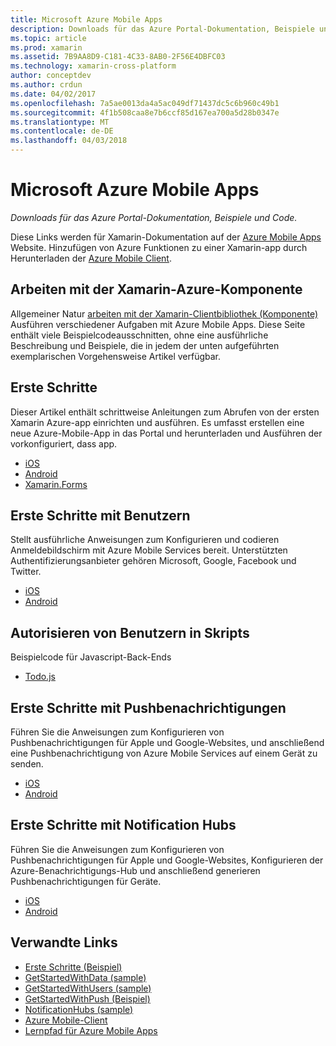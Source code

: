 ```yaml
---
title: Microsoft Azure Mobile Apps
description: Downloads für das Azure Portal-Dokumentation, Beispiele und Code.
ms.topic: article
ms.prod: xamarin
ms.assetid: 7B9AA8D9-C181-4C33-8AB0-2F56E4DBFC03
ms.technology: xamarin-cross-platform
author: conceptdev
ms.author: crdun
ms.date: 04/02/2017
ms.openlocfilehash: 7a5ae0013da4a5ac049df71437dc5c6b960c49b1
ms.sourcegitcommit: 4f1b508caa8e7b6ccf85d167ea700a5d28b0347e
ms.translationtype: MT
ms.contentlocale: de-DE
ms.lasthandoff: 04/03/2018
---
```

# <a name="microsoft-azure-mobile-apps"></a>Microsoft Azure Mobile Apps

_Downloads für das Azure Portal-Dokumentation, Beispiele und Code._

<!--
NOTE TO AUTHORS: this page is referenced from
http://azure.microsoft.com/en-us/develop/mobile/xamarin/
as https://developer.xamarin.com/guides/cross-platform/data-cloud/mobile-services/
A redirect has been put in place to /mobile-apps/ HOWEVER the /Resources/ .ZIP files are still located in /mobile-services/ so that the following permalinks don't break

The ZIPs in /Resources/ are also referenced by inbound links
Getting Started  http://go.microsoft.com/fwlink/p/?LinkId=331359
Get started with data   http://go.microsoft.com/fwlink/p/?LinkId=331302
Get started with push   http://go.microsoft.com/fwlink/p/?LinkId=331303
Get started with authentication http://go.microsoft.com/fwlink/p/?LinkId=331328
Get started with Notification Hubs  http://go.microsoft.com/fwlink/p/?LinkId=331329
Validate and modify data    http://go.microsoft.com/fwlink/p/?LinkId=331330
-->


Diese Links werden für Xamarin-Dokumentation auf der [Azure Mobile Apps](https://docs.microsoft.com/azure/app-service-mobile/) Website.
Hinzufügen von Azure Funktionen zu einer Xamarin-app durch Herunterladen der [Azure Mobile Client](https://www.nuget.org/packages/Microsoft.Azure.Mobile.Client/).

## <a name="working-with-the-xamarin-azure-component"></a>Arbeiten mit der Xamarin-Azure-Komponente

Allgemeiner Natur [arbeiten mit der Xamarin-Clientbibliothek (Komponente)](https://docs.microsoft.com/azure/app-service-mobile/app-service-mobile-dotnet-how-to-use-client-library) Ausführen verschiedener Aufgaben mit Azure Mobile Apps. Diese Seite enthält viele Beispielcodeausschnitten, ohne eine ausführliche Beschreibung und Beispiele, die in jedem der unten aufgeführten exemplarischen Vorgehensweise Artikel verfügbar.

## <a name="getting-started"></a>Erste Schritte

Dieser Artikel enthält schrittweise Anleitungen zum Abrufen von der ersten Xamarin Azure-app einrichten und ausführen.
Es umfasst erstellen eine neue Azure-Mobile-App in das Portal und herunterladen und Ausführen der vorkonfiguriert, dass app.

-  [iOS](https://docs.microsoft.com/azure/app-service-mobile/app-service-mobile-xamarin-ios-get-started/)
-  [Android](https://docs.microsoft.com/azure/app-service-mobile/app-service-mobile-xamarin-android-get-started/)
-  [Xamarin.Forms](https://docs.microsoft.com/azure/app-service-mobile/app-service-mobile-xamarin-forms-get-started)

<!--
## Validate, Modify and Augment Data in Scripts

Demonstrates how to add server-side scripts to Azure Mobile Services data tables to implement server-side validation and other functionality.

-  [iOS](https://azure.microsoft.com/en-us/documentation/articles/mobile-services-dotnet-how-to-use-client-library/#errors)
-  [Android](https://azure.microsoft.com/en-us/documentation/articles/mobile-services-dotnet-how-to-use-client-library/#errors)
-->

<!--
## Add Paging to Data

A quick example of paging large sets of data using Skip() and Take().

-  [iOS](https://azure.microsoft.com/en-us/documentation/articles/mobile-services-dotnet-how-to-use-client-library/#paging)
-  [Android](https://azure.microsoft.com/en-us/documentation/articles/mobile-services-dotnet-how-to-use-client-library/#paging)
-->

## <a name="get-started-with-users"></a>Erste Schritte mit Benutzern

Stellt ausführliche Anweisungen zum Konfigurieren und codieren Anmeldebildschirm mit Azure Mobile Services bereit. Unterstützten Authentifizierungsanbieter gehören Microsoft, Google, Facebook und Twitter.

-  [iOS](https://azure.microsoft.com/en-us/documentation/articles/app-service-mobile-xamarin-ios-get-started-users/)
-  [Android](https://azure.microsoft.com/en-us/documentation/articles/app-service-mobile-xamarin-android-get-started-users/)


## <a name="authorize-users-in-scripts"></a>Autorisieren von Benutzern in Skripts

Beispielcode für Javascript-Back-Ends

-  [Todo.js](https://github.com/Azure/azure-mobile-apps-node/blob/master/samples/personal-table/tables/TodoItem.js#L38)


## <a name="get-started-with-push"></a>Erste Schritte mit Pushbenachrichtigungen

Führen Sie die Anweisungen zum Konfigurieren von Pushbenachrichtigungen für Apple und Google-Websites, und anschließend eine Pushbenachrichtigung von Azure Mobile Services auf einem Gerät zu senden.

-  [iOS](https://docs.microsoft.com/azure/app-service-mobile/app-service-mobile-xamarin-ios-get-started-push)
-  [Android](https://docs.microsoft.com/azure/app-service-mobile/app-service-mobile-xamarin-android-get-started-push)


## <a name="get-started-with-notification-hubs"></a>Erste Schritte mit Notification Hubs

Führen Sie die Anweisungen zum Konfigurieren von Pushbenachrichtigungen für Apple und Google-Websites, Konfigurieren der Azure-Benachrichtigungs-Hub und anschließend generieren Pushbenachrichtigungen für Geräte.

-  [iOS](https://docs.microsoft.com/azure/notification-hubs/xamarin-notification-hubs-ios-push-notification-apns-get-started)
-  [Android](https://docs.microsoft.com/azure/notification-hubs/xamarin-notification-hubs-push-notifications-android-gcm)



## <a name="related-links"></a>Verwandte Links

- [Erste Schritte (Beispiel)](https://github.com/xamarin/mobile-samples/tree/master/Azure/GettingStarted)
- [GetStartedWithData (sample)](https://github.com/xamarin/mobile-samples/tree/master/Azure/GetStartedWithData)
- [GetStartedWithUsers (sample)](https://github.com/xamarin/mobile-samples/tree/master/Azure/GetStartedWithUsers)
- [GetStartedWithPush (Beispiel)](https://github.com/xamarin/mobile-samples/tree/master/Azure/GetStartedWithPush)
- [NotificationHubs (sample)](https://github.com/xamarin/mobile-samples/tree/master/Azure/NotificationHubs)
- [Azure Mobile-Client](https://www.nuget.org/packages/Microsoft.Azure.Mobile.Client/)
- [Lernpfad für Azure Mobile Apps](https://azure.microsoft.com/en-us/documentation/learning-paths/appservice-mobileapps/)

<!--
- [ValidateModifyData (sample)](https://github.com/xamarin/mobile-samples/tree/master/Azure/ValidateModifyData)
-->